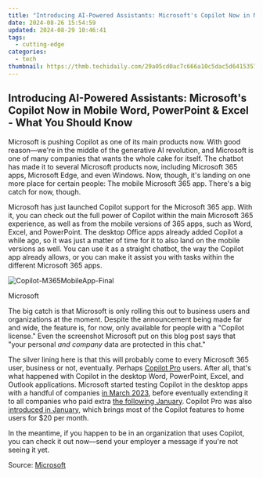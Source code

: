 ```yaml
---
title: "Introducing AI-Powered Assistants: Microsoft's Copilot Now in Mobile Word, PowerPoint & Excel - What You Should Know"
date: 2024-08-26 15:54:59
updated: 2024-08-29 10:46:41
tags:
  - cutting-edge
categories:
  - tech
thumbnail: https://thmb.techidaily.com/29a05cd0ac7c666a10c5dac5d641535795c3a88c901275fbe3b2dae45dd93fe1.jpg
---
```


## Introducing AI-Powered Assistants: Microsoft's Copilot Now in Mobile Word, PowerPoint & Excel - What You Should Know

Microsoft is pushing Copilot as one of its main products now. With good reason—we're in the middle of the generative AI revolution, and Microsoft is one of many companies that wants the whole cake for itself. The chatbot has made it to several Microsoft products now, including Microsoft 365 apps, Microsoft Edge, and even Windows. Now, though, it's landing on one more place for certain people: The mobile Microsoft 365 app. There's a big catch for now, though.

 Microsoft has just launched Copilot support for the Microsoft 365 app. With it, you can check out the full power of Copilot within the main Microsoft 365 experience, as well as from the mobile versions of 365 apps, such as Word, Excel, and PowerPoint. The desktop Office apps already added Copilot a while ago, so it was just a matter of time for it to also land on the mobile versions as well. You can use it as a straight chatbot, the way the Copilot app already allows, or you can make it assist you with tasks within the different Microsoft 365 apps.

![Copilot-M365MobileApp-Final](https://static1.howtogeekimages.com/wordpress/wp-content/uploads/2024/02/copilot-m365mobileapp-final.png) 

Microsoft

 The big catch is that Microsoft is only rolling this out to business users and organizations at the moment. Despite the announcement being made far and wide, the feature is, for now, only available for people with a "Copilot license." Even the screenshot Microsoft put on this blog post says that "your personal _and company_ data are protected in this chat."

 The silver lining here is that this will probably come to every Microsoft 365 user, business or not, eventually. Perhaps [Copilot Pro](https://extra-skills.techidaily.com/in-2024-photoshop-facebackground-anonymity-guide/) users. After all, that's what happened with Copilot in the desktop Word, PowerPoint, Excel, and Outlook applications. Microsoft started testing Copilot in the desktop apps with a handful of companies [in March 2023](https://iphone-location.techidaily.com/3-smart-and-simple-ways-to-change-home-address-on-apple-iphone-12-drfone-by-drfone-virtual-ios/), before eventually extending it to all companies who paid extra [the following January](https://blogs.microsoft.com/blog/2024/01/15/bringing-the-full-power-of-copilot-to-more-people-and-businesses/). Copilot Pro was also [introduced in January](https://extra-skills.techidaily.com/in-2024-photoshop-facebackground-anonymity-guide/), which brings most of the Copilot features to home users for $20 per month.

 In the meantime, if you happen to be in an organization that uses Copilot, you can check it out now—send your employer a message if you're not seeing it yet.

 Source: [Microsoft](https://techcommunity.microsoft.com/t5/copilot-for-microsoft-365/copilot-now-available-for-the-microsoft-365-mobile-app/ba-p/4071014)

<ins class="adsbygoogle"
     style="display:block"
     data-ad-format="autorelaxed"
     data-ad-client="ca-pub-7571918770474297"
     data-ad-slot="1223367746"></ins>



<ins class="adsbygoogle"
     style="display:block"
     data-ad-client="ca-pub-7571918770474297"
     data-ad-slot="8358498916"
     data-ad-format="auto"
     data-full-width-responsive="true"></ins>
